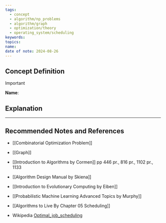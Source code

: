 ```yaml
---
tags:
  - concept
  - algorithm/np_problems
  - algorithm/graph
  - optimization/theory
  - operating_system/scheduling
keywords: 
topics: 
name: 
date of note: 2024-08-26
---
```


## Concept Definition

>[!important]
>**Name**: 



## Explanation





-----------
##  Recommended Notes and References


- [[Combinatorial Optimization Problem]]
- [[Graph]]



- [[Introduction to Algorithms by Cormen]] pp 446 pr., 816 pr., 1102 pr., 1133
- [[Algorithm Design Manual by Skiena]]
- [[Introduction to Evolutionary Computing by Eiben]]
- [[Probabilistic Machine Learning Advanced Topics by Murphy]]


- [[Algorithms to Live By Chapter 05 Scheduling]]
- Wikipedia [Optimal_job_scheduling](https://en.wikipedia.org/wiki/Optimal_job_scheduling)

